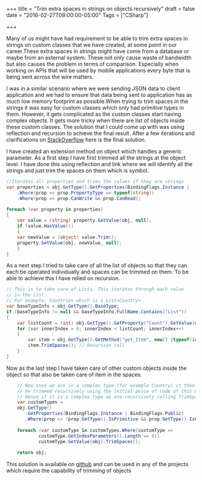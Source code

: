 +++
title = "Trim extra spaces in strings on objects recursively"
draft = false
date = "2016-02-27T09:00:00-05:00"
Tags = ["CSharp"]

+++

Many of us might have had requirement to be able to trim extra spaces in strings on custom classes that we have created, at some point in our career.These extra spaces in strings might have come from a database or maybe from an external system. These not only cause waste of bandwidth but also causes the problem in terms of  comparison. Especially when working on APIs that will be used by mobile applications every byte that is being sent across the wire matters. 

I was in a similar scenario where we were sending JSON data to client application and we had to ensure that data being sent to application has as much low memory footprint as possible.When trying to trim spaces in the strings it was easy for custom classes which only had primitive types in them. However, it gets complicated as the custom classes start having complex objects. It gets more tricky when there are list of objects inside these custom classes. The solution that I could come up with was using reflection and recursion to achieve the final result. After a few iterations and clarifications on [StackOverflow](http://stackoverflow.com/questions/35234810/trim-spaces-in-a-object-recursively-using-reflection) here is the final solution.

I have created an extension method on object which handles a generic parameter. As a first step I have first trimmed all the strings at the object level. I have done this using reflection and link where we will identify all the strings and just trim the spaces on them which is symbol. 

```csharp
//Iterates all properties and trims the values if they are strings
var properties = obj.GetType().GetProperties(BindingFlags.Instance | 	BindingFlags.Public)
    .Where(prop => prop.PropertyType == typeof(string))
    .Where(prop => prop.CanWrite && prop.CanRead);

foreach (var property in properties)
{
    var value = (string) property.GetValue(obj, null);
    if (value.HasValue())
    {
    var newValue = (object) value.Trim();
    property.SetValue(obj, newValue, null);
    }
}
```

As a next step I tried to take care of all the list of objects so that they can each be operated individually and spaces can be trimmed on them. To be able to achieve this I have relied on recursion.

```csharp
// This is to take care of Lists. This iterates through each value
// in the list.
// For example, Countries which is a List<Country>
var baseTypeInfo = obj.GetType().BaseType;
if (baseTypeInfo != null && baseTypeInfo.FullName.Contains("List"))
{
    var listCount = (int) obj.GetType().GetProperty("Count").GetValue(obj, null);
    for (var innerIndex = 0; innerIndex < listCount; innerIndex++)
    {
	    var item = obj.GetType().GetMethod("get_Item", new[] {typeof(int)}).Invoke(obj, new object[] {innerIndex});
	    item.TrimSpaces(); // Recursive call
    }
}
```
Now as the last step I have taken care of other custom objects inside the object so that  also be taken care of item in the spaces.

```csharp
    // Now once we are in a complex type (for example Country) it then needs to
    // be trimmed recursively using the initial peice of code of this method
    // Hence if it is a complex type we are recursively calling TrimSpaces
    var customTypes =
    obj.GetType()
       .GetProperties(BindingFlags.Instance | BindingFlags.Public)
       .Where(prop => !prop.GetType().IsPrimitive && prop.GetType().IsClass && !prop.PropertyType.FullName.StartsWith("System"));
    
    foreach (var customType in customTypes.Where(customType => 
			customType.GetIndexParameters().Length == 0))
			customType.GetValue(obj).TrimSpaces();
    
    return obj;
```

This solution is available on [github](https://github.com/USaiPavan/BlogPostCode/tree/master/TrimSpacesRecursively) and can be used in any of the projects which require the capability of trimming of objects